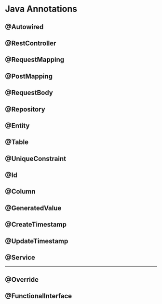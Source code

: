 # Java Annotations

## @Autowired

## @RestController

## @RequestMapping

## @PostMapping

## @RequestBody

## @Repository

## @Entity

## @Table

## @UniqueConstraint

## @Id

## @Column

## @GeneratedValue

## @CreateTimestamp

## @UpdateTimestamp

## @Service


--------------------------
## @Override

## @FunctionalInterface